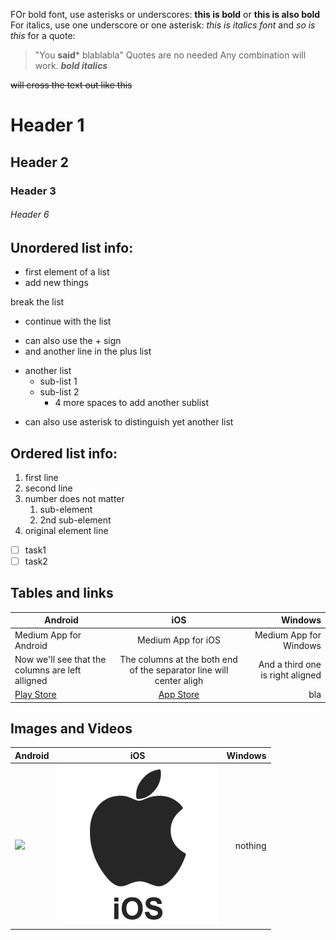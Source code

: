 FOr bold font, use asterisks or underscores: **this is bold** or __this is also bold__
For italics, use one underscore or one asterisk: _this is italics font_ and *so is this*
for a quote: 
> "You **said*** blablabla" Quotes are no needed
Any combination will work. _**bold italics**_

~~will cross the text out like this~~

# Header 1
## Header 2
### Header 3
###### Header 6

## Unordered list info:

- first element of a list
- add new things

break the list

- continue with the list
+ can also use the + sign
+ and another line in the plus list
- another list
    - sub-list 1
    - sub-list 2
        - 4 more spaces to add another sublist
* can also use asterisk to distinguish yet another list

## Ordered list info:

1. first line
2. second line
34. number does not matter
    1. sub-element
    2. 2nd sub-element
6. original element line

+ [ ] task1
+ [ ] task2

## Tables and links

Android | iOS | Windows
--- | :---: | ----:
Medium App for Android | Medium App for iOS | Medium App for Windows
Now we'll see that the columns are left alligned | The columns at the both end of the separator line will center aligh | And a third one is right aligned
[Play Store](https://play.google.com/store/apps/details?id=com.medium.reader&hl=en) | [App Store](https://itunes.apple.com/us/app/medium/id828256236?mt=8) | bla

## Images and Videos

Android | iOS | Windows
--- | :---: | ---:
![](android.png) | ![](ios.png) | nothing

